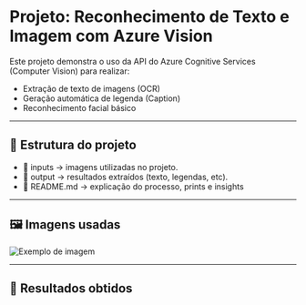 # Projeto: Reconhecimento de Texto e Imagem com Azure Vision

Este projeto demonstra o uso da API do Azure Cognitive Services (Computer Vision) para realizar:

- Extração de texto de imagens (OCR)
- Geração automática de legenda (Caption)
- Reconhecimento facial básico

---

## 📂 Estrutura do projeto
 - 📁 inputs → imagens utilizadas no projeto.
 - 📁 output → resultados extraídos (texto, legendas, etc).
 - 📄 README.md → explicação do processo, prints e insights

 ---

## 🖼️ Imagens usadas

![Exemplo de imagem](./inputs/nome_da_imagem.jpg)

---

## 🔎 Resultados obtidos

```txt
